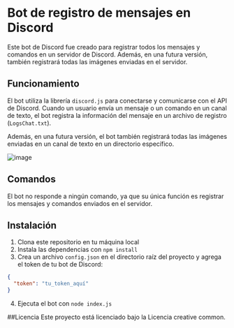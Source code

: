 # Bot de registro de mensajes en Discord

Este bot de Discord fue creado para registrar todos los mensajes y comandos en un servidor de Discord. Además, en una futura versión, también registrará todas las imágenes enviadas en el servidor.

## Funcionamiento

El bot utiliza la librería `discord.js` para conectarse y comunicarse con el API de Discord. Cuando un usuario envía un mensaje o un comando en un canal de texto, el bot registra la información del mensaje en un archivo de registro (`LogsChat.txt`). 

Además, en una futura versión, el bot también registrará todas las imágenes enviadas en un canal de texto en un directorio específico.

![image](https://user-images.githubusercontent.com/80675013/227780701-14ad84b3-1135-49cb-9545-0fb29955dd0e.png)

## Comandos

El bot no responde a ningún comando, ya que su única función es registrar los mensajes y comandos enviados en el servidor.

## Instalación

1. Clona este repositorio en tu máquina local
2. Instala las dependencias con `npm install`
3. Crea un archivo `config.json` en el directorio raíz del proyecto y agrega el token de tu bot de Discord:

```json
{
  "token": "tu_token_aquí"
}
```
4. Ejecuta el bot con `node index.js`

##Licencia
Este proyecto está licenciado bajo la Licencia creative common.

